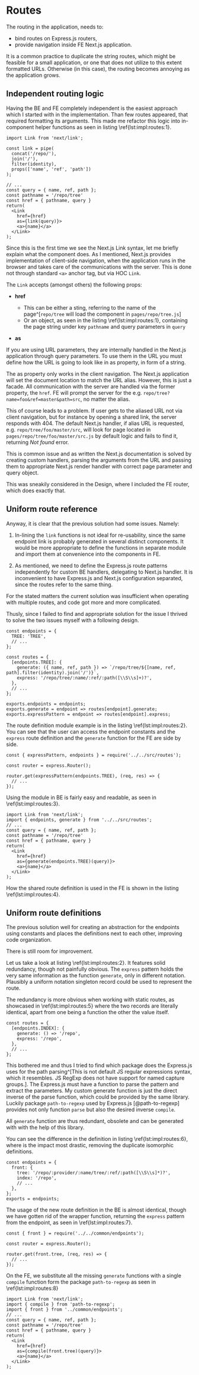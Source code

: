 # Routes

The routing in the application, needs to:

- bind routes on Express.js routers,
- provide navigation inside FE Next.js application.

It is a common practice to duplicate the string routes, which might be feasible for a small application, or one that does not utilize to this extent formatted URLs.
Otherwise (in this case), the routing becomes annoying as the application grows.

## Independent routing logic

Having the BE and FE completely independent is the easiest approach which I started with in the implementation.
Than few routes appeared, that required formatting its arguments.
This made me refactor this logic into in-component helper functions as seen in listing \ref{lst:impl:routes:1}.

```{language=jsx caption="Implementation: Generating routes via inline functions" label="lst:impl:routes:1"}
import Link from 'next/link';

const link = pipe(
  concat('/repo/'),
  join('/'),
  filter(identity),
  props(['name', 'ref', 'path'])
);

// ...
const query = { name, ref, path };
const pathname = '/repo/tree'
const href = { pathname, query }
return(
  <Link
    href={href}
    as={link(query)}>
    <a>{name}</a>
  </Link>
);
```

Since this is the first time we see the Next.js Link syntax, let me briefly explain what the component does.
As I mentioned, Next.js provides implementation of client-side navigation, when the application runs in the browser and takes care of the communications with the server.
This is done not through standard `<a>` anchor tag, but via HOC `Link`.

The `Link` accepts (amongst others) the following props:

- **href**
    - This can be either a sting, referring to the name of the page^[`repo/tree` will load the component in `pages/repo/tree.js`]
    - Or an object, as seen in the listing \ref{lst:impl:routes:1}, containing the page string under key `pathname` and query parameters in `query`

- **as**

If you are using URL parameters, they are internally handled in the Next.js application through query parameters.
To use them in the URL you must define how the URL is going to look like in as property, in form of a string.

The as property only works in the client navigation.
The Next.js application will set the document location to match the URL alias.
However, this is just a facade.
All communication with the server are handled via the former property, the `href`.
FE will prompt the server for the e.g. `repo/tree?name=foo&ref=master&path=src`, no matter the alias.

This of course leads to a problem.
If user gets to the aliased URL not via client navigation, but for instance by opening a shared link, the server responds with 404.
The default Next.js handler, if alias URL is requested, e.g. `repo/tree/foo/master/src`, will look for page located in `pages/repo/tree/foo/master/src.js` by default logic and fails to find it, returning *Not found* error.

This is common issue and as written the Next.js documentation is solved by creating custom handlers, parsing the arguments from the URL and passing them to appropriate Next.js render handler with correct page parameter and query object.

This was sneakily considered in the Design, where I included the FE router, which does exactly that.

## Uniform route reference

Anyway, it is clear that the previous solution had some issues.
Namely:

1. In-lining the `link` functions is not ideal for re-usability, since the same endpoint link is probably generated in several distinct components.
It would be more appropriate to define the functions in separate module and import them at convenience into the components in FE.

2. As mentioned, we need to define the Express.js route patterns independently for custom BE handlers, delegating to Next.js handler.
It is inconvenient to have Express.js and Next.js configuration separated, since the routes refer to the same thing.

For the stated matters the current solution was insufficient when operating with multiple routes, and code got more and more complicated.

Thusly, since I failed to find and appropriate solution for the issue I thrived to solve the two issues myself with a following design.

```{language=js caption="Implementation: Routes module -- definition" label="lst:impl:routes:2"}
const endpoints = {
  TREE: 'TREE',
  // ...
};

const routes = {
  [endpoints.TREE]: {
    generate: ({ name, ref, path }) => `/repo/tree/${[name, ref, path].filter(identity).join('/')}`,
    express: '/repo/tree/:name/:ref/:path([\\S\\s]+)?',
  },
  // ...
};

exports.endpoints = endpoints;
exports.generate = endpoint => routes[endpoint].generate;
exports.expressPattern = endpoint => routes[endpoint].express;
```


The route definition module example is in the listing \ref{lst:impl:routes:2}.
You can see that the user can access the endpoint constants and the `express` route definition and the `generate` function for the FE are side by side.

```{language=js caption="Implementation: Routes module -- back-end" label="lst:impl:routes:3"}
const { expressPattern, endpoints } = require('../../src/routes');

const router = express.Router();

router.get(expressPattern(endpoints.TREE), (req, res) => {
  // ...
});
```

Using the module in BE is fairly easy and readable, as seen in \ref{lst:impl:routes:3}.

```{language=jsx caption="Implementation: Routes module -- front-end" label="lst:impl:routes:4"}
import Link from 'next/link';
import { endpoints, generate } from '../../src/routes';
// ...
const query = { name, ref, path };
const pathname = '/repo/tree'
const href = { pathname, query }
return(
  <Link
    href={href}
    as={generate(endpoints.TREE)(query)}>
    <a>{name}</a>
  </Link>
);
```
How the shared route definition is used in the FE is shown in the listing \ref{lst:impl:routes:4}.

## Uniform route definitions

The previous solution well for creating an abstraction for the endpoints using constants and places the definitions next to each other, improving code organization.

There is still room for improvement.

Let us take a look at listing \ref{lst:impl:routes:2}.
It features solid redundancy, though not painfully obvious.
The `express` pattern holds the very same information as the function `generate`, only in different notation.
Plausibly a uniform notation singleton record could be used to represent the route.

The redundancy is more obvious when working with static routes, as showcased in \ref{lst:impl:routes:5} where the two records are literally identical, apart from one being a function the other the value itself. 

```{language=js caption="Implementation: Routes module -- definition of a static route" label="lst:impl:routes:5"}
const routes = {
  [endpoints.INDEX]: {
    generate: () => '/repo',
    express: '/repo',
  },
  // ...
};
```

This bothered me and thus I tried to find which package does the Express.js uses for the path parsing^[This is not default JS regular expressions syntax, which it resembles. JS RegExp does not have support for named capture groups.].
The Express.js must have a function to parse the pattern and extract the parameters.
My custom generate function is just the direct inverse of the parse function, which could be provided by the same library.
Luckily package `path-to-regexp` used by Express.js [@path-to-regexp] provides not only function `parse` but also the desired inverse `compile`.

All `generate` function are thus redundant, obsolete and can be generated with with the help of this library.

You can see the difference in the definition in listing \ref{lst:impl:routes:6}, where is the impact most drastic, removing the duplicate isomorphic definitions.

```{language=js caption="Implementation: Routes uniform definition module -- definition" label="lst:impl:routes:6"}
const endpoints = {
  front: {
    tree: '/repo/:provider/:name/tree/:ref/:path([\\S\\s]*)?',
    index: '/repo',
    // ...
  },
};
exports = endpoints;
```

The usage of the new route definition in the BE is almost identical, though we have gotten rid of the wrapper function, returning the `express` pattern from the endpoint, as seen in \ref{lst:impl:routes:7}.

```{language=js caption="Implementation: Routes uniform definition module -- back-end" label="lst:impl:routes:7"}
const { front } = require('../../common/endpoints');

const router = express.Router();

router.get(front.tree, (req, res) => {
  // ...
});
```

On the FE, we substitute all the missing `generate` functions with a single `compile` function form the package `path-to-regexp` as seen in \ref{lst:impl:routes:8}

```{language=jsx caption="Implementation: Routes uniform definition module -- front-end" label="lst:impl:routes:8"}
import Link from 'next/link';
import { compile } from 'path-to-regexp';
import { front } from '../common/endpoints';
// ...
const query = { name, ref, path };
const pathname = '/repo/tree'
const href = { pathname, query }
return(
  <Link
    href={href}
    as={compile(front.tree)(query)}>
    <a>{name}</a>
  </Link>
);
```